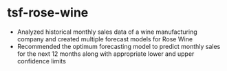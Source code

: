 # tsf-rose-wine

- Analyzed historical monthly sales data of a wine manufacturing company and created multiple forecast models for Rose Wine
- Recommended the optimum forecasting model to predict monthly sales for the next 12 months along with appropriate lower and upper confidence limits

